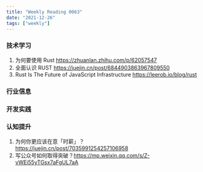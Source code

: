 ```yaml
---
title: "Weekly Reading 0063"
date: "2021-12-26"
tags: ["weekly"]
---
```


### 技术学习
1. 为何要使用 Rust https://zhuanlan.zhihu.com/p/62057547
2. 全面认识 RUST  https://juejin.cn/post/6844903863967809550
3. Rust Is The Future of JavaScript Infrastructure https://leerob.io/blog/rust 

### 行业信息

### 开发实践

### 认知提升
1. 为何你更应该在意「时薪」？ https://juejin.cn/post/7035991254257106958
2. 写公众号如何取得突破？https://mp.weixin.qq.com/s/Z-vWEi55yTGsx7aFgUL7aA